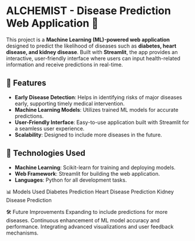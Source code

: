 # ALCHEMIST -  Disease Prediction Web Application 🌟


This project is a **Machine Learning (ML)-powered web application** designed to predict the likelihood of diseases such as **diabetes,  heart disease, and kidney disease**. Built with **Streamlit**, the app provides an interactive, user-friendly interface where users can input health-related information and receive predictions in real-time.

## 🌟 Features
- **Early Disease Detection**: Helps in identifying risks of major diseases early, supporting timely medical intervention.
- **Machine Learning Models**: Utilizes trained ML models for accurate predictions.
- **User-Friendly Interface**: Easy-to-use application built with Streamlit for a seamless user experience.
- **Scalability**: Designed to include more diseases in the future.

## 🔧 Technologies Used
- **Machine Learning**: Scikit-learn for training and deploying models.
- **Web Framework**: Streamlit for building the web application.
- **Languages**: Python for all development tasks.


📊 Models Used
Diabetes Prediction
Heart Disease Prediction
Kidney Disease Prediction

🛠 Future Improvements
Expanding to include predictions for more diseases.
Continuous enhancement of ML model accuracy and performance.
Integrating advanced visualizations and user feedback mechanisms.
